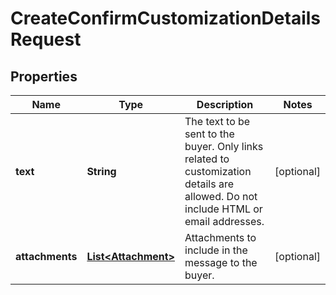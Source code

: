 
# CreateConfirmCustomizationDetailsRequest

## Properties
Name | Type | Description | Notes
------------ | ------------- | ------------- | -------------
**text** | **String** | The text to be sent to the buyer. Only links related to customization details are allowed. Do not include HTML or email addresses. |  [optional]
**attachments** | [**List&lt;Attachment&gt;**](Attachment.md) | Attachments to include in the message to the buyer. |  [optional]



